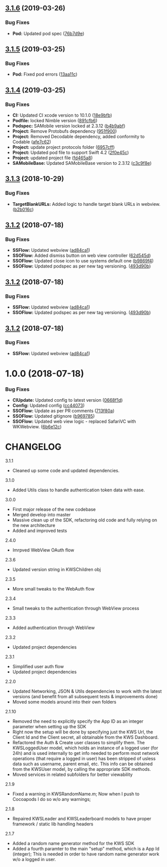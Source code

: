 ## [3.1.6](https://github.com/SuperAwesomeLTD/sa-kws-ios-sdk-objc/compare/v3.1.5...v3.1.6) (2019-03-26)


### Bug Fixes

* **Pod:** Updated pod spec ([76b7d9e](https://github.com/SuperAwesomeLTD/sa-kws-ios-sdk-objc/commit/76b7d9e))

## [3.1.5](https://github.com/SuperAwesomeLTD/sa-kws-ios-sdk-objc/compare/v3.1.4...v3.1.5) (2019-03-25)


### Bug Fixes

* **Pod:** Fixed pod errors ([13aa11c](https://github.com/SuperAwesomeLTD/sa-kws-ios-sdk-objc/commit/13aa11c))

## [3.1.4](https://github.com/SuperAwesomeLTD/sa-kws-ios-sdk-objc/compare/v3.1.3...v3.1.4) (2019-03-25)


### Bug Fixes

* **CI:** Updated CI xcode version to 10.1.0 ([18e9bfb](https://github.com/SuperAwesomeLTD/sa-kws-ios-sdk-objc/commit/18e9bfb))
* **Podfile:** locked Nimble version ([891cfb6](https://github.com/SuperAwesomeLTD/sa-kws-ios-sdk-objc/commit/891cfb6))
* **Podspec:** SAMobile version locked at 2.3.12 ([b4b9abf](https://github.com/SuperAwesomeLTD/sa-kws-ios-sdk-objc/commit/b4b9abf))
* **Project:** Remove Protobufs dependency ([951f900](https://github.com/SuperAwesomeLTD/sa-kws-ios-sdk-objc/commit/951f900))
* **Project:** Removed Decodable dependency, added conformity to Codable ([afe7c62](https://github.com/SuperAwesomeLTD/sa-kws-ios-sdk-objc/commit/afe7c62))
* **Project:** update project protocols folder ([6957cff](https://github.com/SuperAwesomeLTD/sa-kws-ios-sdk-objc/commit/6957cff))
* **Project:** Updated pod file to support Swift 4.2 ([2f0e45c](https://github.com/SuperAwesomeLTD/sa-kws-ios-sdk-objc/commit/2f0e45c))
* **Project:** updated project file ([fd465a8](https://github.com/SuperAwesomeLTD/sa-kws-ios-sdk-objc/commit/fd465a8))
* **SAMobileBase:** Updated SAMobileBase version to 2.3.12 ([c3c9f8e](https://github.com/SuperAwesomeLTD/sa-kws-ios-sdk-objc/commit/c3c9f8e))

## [3.1.3](https://github.com/SuperAwesomeLTD/sa-kws-ios-sdk-objc.git/compare/v3.1.2...v3.1.3) (2018-10-29)


### Bug Fixes

* **TargetBlankURLs:** Added logic to handle target blank URLs in webview. ([b2b016c](https://github.com/SuperAwesomeLTD/sa-kws-ios-sdk-objc.git/commit/b2b016c))

## [3.1.2](https://github.com/SuperAwesomeLTD/sa-kws-ios-sdk-objc/compare/v3.1.1...v3.1.2) (2018-07-18)


### Bug Fixes

* **SSFlow:** Updated webview ([ad84ca1](https://github.com/SuperAwesomeLTD/sa-kws-ios-sdk-objc/commit/ad84ca1))
* **SSOFlow:** Added dismiss button on web view controller ([62d545d](https://github.com/SuperAwesomeLTD/sa-kws-ios-sdk-objc/commit/62d545d))
* **SSOFlow:** Updated close icon to use systems default one ([b9869f4](https://github.com/SuperAwesomeLTD/sa-kws-ios-sdk-objc/commit/b9869f4))
* **SSOFlow:** Updated podspec as per new tag versioning. ([493d90b](https://github.com/SuperAwesomeLTD/sa-kws-ios-sdk-objc/commit/493d90b))

## [3.1.2](https://github.com/SuperAwesomeLTD/sa-kws-ios-sdk-objc/compare/v3.1.1...v3.1.2) (2018-07-18)


### Bug Fixes

* **SSFlow:** Updated webview ([ad84ca1](https://github.com/SuperAwesomeLTD/sa-kws-ios-sdk-objc/commit/ad84ca1))
* **SSOFlow:** Updated podspec as per new tag versioning. ([493d90b](https://github.com/SuperAwesomeLTD/sa-kws-ios-sdk-objc/commit/493d90b))

## [3.1.2](https://github.com/SuperAwesomeLTD/sa-kws-ios-sdk-objc/compare/v3.1.1...v3.1.2) (2018-07-18)


### Bug Fixes

* **SSFlow:** Updated webview ([ad84ca1](https://github.com/SuperAwesomeLTD/sa-kws-ios-sdk-objc/commit/ad84ca1))

# 1.0.0 (2018-07-18)


### Bug Fixes

* **CIUpdate:** Updated config to latest version ([0668f1d](https://github.com/SuperAwesomeLTD/sa-kws-ios-sdk-objc/commit/0668f1d))
* **Config:** Updated config ([cc44073](https://github.com/SuperAwesomeLTD/sa-kws-ios-sdk-objc/commit/cc44073))
* **SSOFlow:** Update as per PR comments ([713f80a](https://github.com/SuperAwesomeLTD/sa-kws-ios-sdk-objc/commit/713f80a))
* **SSOFlow:** Updated gitignore ([b969785](https://github.com/SuperAwesomeLTD/sa-kws-ios-sdk-objc/commit/b969785))
* **SSOFlow:** Updated web view logic - replaced SafariVC with WKWebview. ([6b6e12c](https://github.com/SuperAwesomeLTD/sa-kws-ios-sdk-objc/commit/6b6e12c))

CHANGELOG
=========

3.1.1
 - Cleaned up some code and updated dependencies.

3.1.0
 - Added Utils class to handle authentication token data with ease.
 
3.0.0
 - First major release of the new codebase
 - Merged develop into master
 - Massive clean up of the SDK, refactoring old code and fully relying on the new architecture
 - Added and improved tests

2.4.0
 - Imrpved WebView OAuth flow

2.3.6
 - Updated version string in KWSChildren obj

2.3.5
 - More small tweaks to the WebAuth flow

2.3.4
 - Small tweaks to the authentication through WebView process

2.3.3
 - Added authentication through WebView

2.3.2
 - Updated project dependencies

2.3.1
 - Simplified user auth flow
 - Updated project dependencies


2.2.0
 - Updated Networking, JSON & Utils dependencies to work with the latest versions (and benefit from all subsequent tests & improvements done)
 - Moved some models around into their own folders 

2.1.10
 - Removed the need to explicitly specify the App ID as an integer parameter when setting up the SDK
 - Right now the setup will be done by specifying just the KWS Url, the Client Id and the Client secret, all obtainable from the KWS Dashboard.
 - Refactored the Auth & Create user classes to simplify them. The KWSLoggedUser model, which holds an instance of a logged user (for 24h) and is used internally to get info needed to perform most network operations (that require a logged in user) has been stripped of usless data such as username, parent email, etc. This info can be obtained from the KWSUser model, by calling the appropriate SDK methods.
 - Moved services in related subfolders for better viewability

2.1.9
 - Fixed a warning in KWSRandomName.m; Now when I push to Cocoapods I do so w/o any warnings;

2.1.8
 - Repaired KWSLeader and KWSLeaderboard models to have proper framework / static lib handling headers

2.1.7
 - Added a random name generator method for the KWS SDK
 - Added a fourth paramter to the main "setup" method, which is a App Id (integer); This is needed in order to have random name generator work w/o a logged in user.
